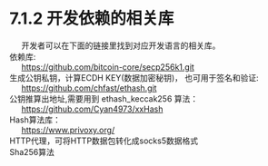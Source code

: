 # 7.1.2 开发依赖的相关库
&emsp;&ensp;开发者可以在下面的链接里找到对应开发语言的相关库。<br>
依赖库:<br>
&emsp;&ensp;https://github.com/bitcoin-core/secp256k1.git<br>
生成公钥私钥，计算ECDH KEY(数据加密秘钥)， 也可用于签名和验证:<br>
&emsp;&ensp;https://github.com/chfast/ethash.git<br>
公钥推算出地址,需要用到 ethash_keccak256 算法：<br>
&emsp;&ensp;https://github.com/Cyan4973/xxHash<br>
Hash算法库：<br>
&emsp;&ensp;https://www.privoxy.org/ <br>
HTTP代理，可将HTTP数据包转化成socks5数据格式<br>
Sha256算法<br>
